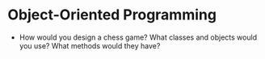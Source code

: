 Object-Oriented Programming
==

- How would you design a chess game? What classes and objects would you use? What methods would they have?
